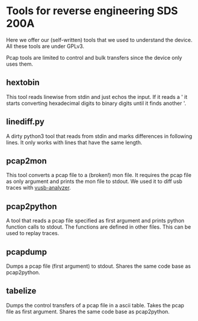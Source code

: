 # Tools for reverse engineering SDS 200A

Here we offer our (self-written) tools that we used to understand the device.
All these tools are under GPLv3.

Pcap tools are limited to control and bulk transfers since the device only
uses them.

## hextobin

This tool reads linewise from stdin and just echos the input. If it reads
a ' it starts converting hexadecimal digits to binary digits until it finds
another '.

## linediff.py

A dirty python3 tool that reads from stdin and marks differences in
following lines. It only works with lines that have the same length.

## pcap2mon

This tool converts a pcap file to a (broken!) mon file. It requires the
pcap file as only argument and prints the mon file to stdout. We used it
to diff usb traces with [vusb-analyzer](http://vusb-analyzer.sourceforge.net/).

## pcap2python

A tool that reads a pcap file specified as first argument and prints python
function calls to stdout. The functions are defined in other files. This
can be used to replay traces.

## pcapdump

Dumps a pcap file (first argument) to stdout. Shares the same code base as
pcap2python.

## tabelize

Dumps the control transfers of a pcap file in a ascii table. Takes the
pcap file as first argument. Shares the same code base as pcap2python.

